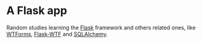 # A Flask app
Random studies learning the [Flask](http://flask.pocoo.org) framework and others related ones, like [WTForms](https://wtforms.readthedocs.io/), [Flask-WTF](https://flask-wtf.readthedocs.io) and [SQLAlchemy](https://www.sqlalchemy.org/).
